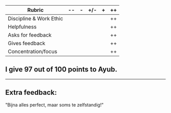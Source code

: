 
| Rubric                    | -- |  -  | +/- |  +  | ++  |
|---------------------------|----|-----|-----|-----|-----|
| Discipline & Work Ethic   |    |     |     |     |  ++ |
| Helpfulness               |    |     |     |     |  ++ |
| Asks for feedback         |    |     |     |     |  ++ |
| Gives feedback            |    |     |     |     |  ++ |
| Concentration/focus       |    |     |     |     |  ++ |

## I give 97 out of 100 points to Ayub.
---
## Extra feedback:

"Bijna alles perfect, maar soms te zelfstandig!"